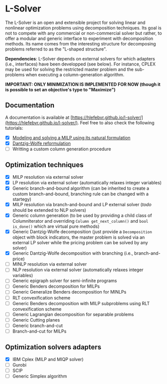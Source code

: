 # L-Solver

The L-Solver is an open and extensible project for solving linear and nonlinear optimization problems 
using decomposition techniques. Its goal is not to compete with any commercial or non-commercial solver
but rather, to offer a modular and generic interface to experiment with decomposition methods. 
Its name comes from the interesting structure for decomposing problems referred to as the "L-shaped structure".

**Dependencies**: L-Solver depends on external solvers for which adapters (i.e., interfaces) have been developped
(see below). For instance, CPLEX may be used for solving the restricted master problem and the sub-problems when executing
a column-generation algorithm.

**IMPORTANT: ONLY MINIMIZATION IS IMPLEMENTED FOR NOW (though it is possible to set an objective's type to "Maximize")**

## Documentation

A documentation is available at [https://hlefebvr.github.io/l-solver/](https://hlefebvr.github.io/l-solver/). Feel free to also check the following tutorials:
- [x] [Modeling and solving a MILP using its natural formulation](https://hlefebvr.github.io/posts/en_lsolver_modeling_milp.html)
- [x] [Dantzig-Wolfe reformulation](https://hlefebvr.github.io/posts/en_lsolver_dantzig_wolfe.html)
- [ ] Writting a custom column generation procedure

## Optimization techniques

- [x] MILP resolution via external solver
- [x] LP resolution via external solver (automatically relaxes integer variables)
- [x] Generic branch-and-bound algorithm (can be inherited to create a custom branch-and-bound, branching rule can be changed with a startegy)
- [x] MILP resolution via branch-and-bound and LP external solver (*todo* should be extended to NLP solvers) 
- [x] Generic column generation (to be used by providing a child class of ColumnIterator and overriding `Column get_next_column()` and `bool is_done()` which are virtual pure methods)
- [x] Generic Dantzig-Wolfe decomposition (just provide a `Decomposition` object with block indicators, the master problem is solved via an external LP solver while the pricing problem can be solved by any solver)
- [x] Generic Dantzig-Wolfe decomposition with branching (i.e., branch-and-price)
- [ ] MINLP resolution via external solver
- [ ] NLP resolution via external solver (automatically relaxes integer variables)
- [ ] Generic epigraph solver for semi-infinite programs
- [ ] Generic Benders decomposition for MILPs
- [ ] Generic Generalize Benders decomposition for MINLPs
- [ ] RLT convexification scheme
- [ ] Generic Benders decomposition with MILP subproblems using RLT convexification scheme
- [ ] Generic Lagrangian decomposition for separable problems  
- [ ] Generic Cutting planes
- [ ] Generic branch-and-cut
- [ ] Branch-and-cut for MILPs

## Optimization solvers adapters

- [x] IBM Cplex (MILP and MIQP solver)
- [ ] Gurobi
- [ ] SCIP
- [ ] Generic Simplex algorithm
